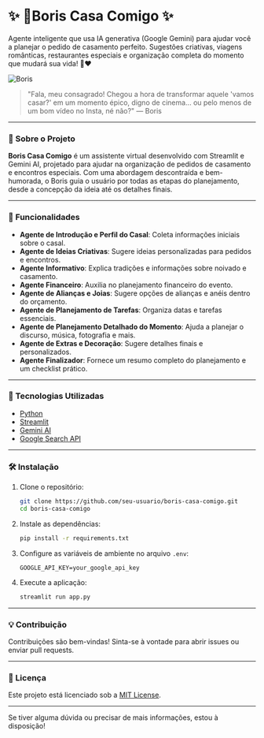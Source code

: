 # ✨ 💍Boris Casa Comigo ✨ 

Agente inteligente que usa IA generativa (Google Gemini) para ajudar você a planejar o pedido de casamento perfeito. Sugestões criativas, viagens românticas, restaurantes especiais e organização completa do momento que mudará sua vida! 💍❤️

![Boris](https://camo.githubusercontent.com/6f83a6685d4d6265d664731c0b1ccca8f0a75184a0bee569577f55d9a20a46a6/68747470733a2f2f74322e7475646f63646e2e6e65742f3330383537333f773d36343626683d323834)

> "Fala, meu consagrado! Chegou a hora de transformar aquele 'vamos casar?' em um momento épico, digno de cinema... ou pelo menos de um bom vídeo no Insta, né não?" — Boris

---

### 🧠 Sobre o Projeto

**Boris Casa Comigo** é um assistente virtual desenvolvido com Streamlit e Gemini AI, projetado para ajudar na organização de pedidos de casamento e encontros especiais. Com uma abordagem descontraída e bem-humorada, o Boris guia o usuário por todas as etapas do planejamento, desde a concepção da ideia até os detalhes finais.

---

### 🎯 Funcionalidades

* **Agente de Introdução e Perfil do Casal**: Coleta informações iniciais sobre o casal.
* **Agente de Ideias Criativas**: Sugere ideias personalizadas para pedidos e encontros.
* **Agente Informativo**: Explica tradições e informações sobre noivado e casamento.
* **Agente Financeiro**: Auxilia no planejamento financeiro do evento.
* **Agente de Alianças e Joias**: Sugere opções de alianças e anéis dentro do orçamento.
* **Agente de Planejamento de Tarefas**: Organiza datas e tarefas essenciais.
* **Agente de Planejamento Detalhado do Momento**: Ajuda a planejar o discurso, música, fotografia e mais.
* **Agente de Extras e Decoração**: Sugere detalhes finais e personalizados.
* **Agente Finalizador**: Fornece um resumo completo do planejamento e um checklist prático.

---

### 🚀 Tecnologias Utilizadas

* [Python](https://www.python.org/)
* [Streamlit](https://streamlit.io/)
* [Gemini AI](https://ai.google/)
* [Google Search API](https://developers.google.com/custom-search)

---

### 🛠️ Instalação

1. Clone o repositório:

   ```bash
   git clone https://github.com/seu-usuario/boris-casa-comigo.git
   cd boris-casa-comigo
   ```

2. Instale as dependências:

   ```bash
   pip install -r requirements.txt
   ```

3. Configure as variáveis de ambiente no arquivo `.env`:

   ```env
   GOOGLE_API_KEY=your_google_api_key
   ```

4. Execute a aplicação:

   ```bash
   streamlit run app.py
   ```

---

### 💡 Contribuição

Contribuições são bem-vindas! Sinta-se à vontade para abrir issues ou enviar pull requests.

---

### 📄 Licença

Este projeto está licenciado sob a [MIT License](LICENSE).

---

Se tiver alguma dúvida ou precisar de mais informações, estou à disposição!
